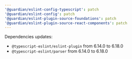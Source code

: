 ```yaml
---
'@guardian/eslint-config-typescript': patch
'@guardian/eslint-config': patch
'@guardian/eslint-plugin-source-foundations': patch
'@guardian/eslint-plugin-source-react-components': patch
---
```


Dependencies updates:

- `@typescript-eslint/eslint-plugin` from 6.14.0 to 6.18.0
- `@typescript-eslint/parser` from 6.14.0 to 6.18.0
